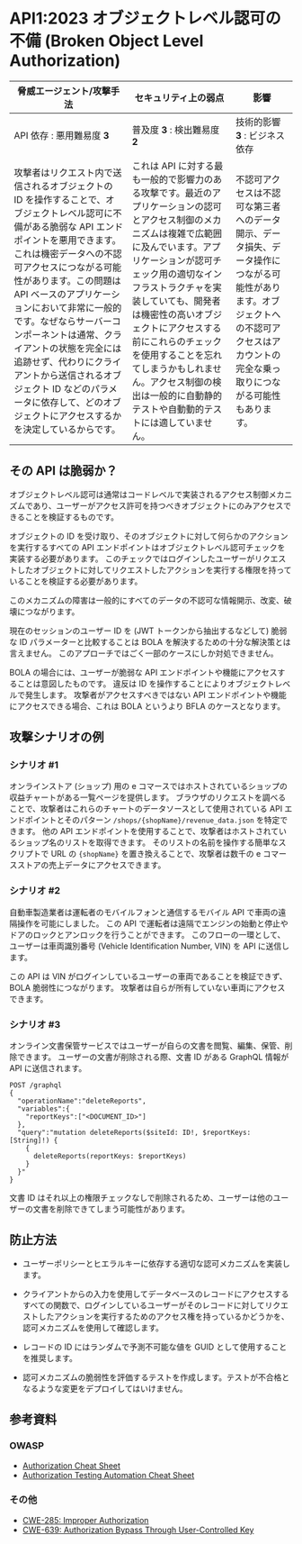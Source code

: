 API1:2023 オブジェクトレベル認可の不備 (Broken Object Level Authorization)
==========================================================================

| 脅威エージェント/攻撃手法 | セキュリティ上の弱点 | 影響 |
| - | - | - |
| API 依存 : 悪用難易度 **3** | 普及度 **3** : 検出難易度 **2** | 技術的影響 **3** : ビジネス依存 |
| 攻撃者はリクエスト内で送信されるオブジェクトの ID を操作することで、オブジェクトレベル認可に不備がある脆弱な API エンドポイントを悪用できます。これは機密データへの不認可アクセスにつながる可能性があります。この問題は API ベースのアプリケーションにおいて非常に一般的です。なぜならサーバーコンポーネントは通常、クライアントの状態を完全には追跡せず、代わりにクライアントから送信されるオブジェクト ID などのパラメータに依存して、どのオブジェクトにアクセスするかを決定しているからです。 | これは API に対する最も一般的で影響力のある攻撃です。最近のアプリケーションの認可とアクセス制御のメカニズムは複雑で広範囲に及んでいます。アプリケーションが認可チェック用の適切なインフラストラクチャを実装していても、開発者は機密性の高いオブジェクトにアクセスする前にこれらのチェックを使用することを忘れてしまうかもしれません。アクセス制御の検出は一般的に自動静的テストや自動動的テストには適していません。 | 不認可アクセスは不認可な第三者へのデータ開示、データ損失、データ操作につながる可能性があります。オブジェクトへの不認可アクセスはアカウントの完全な乗っ取りにつながる可能性もあります。 |

## その API は脆弱か？

オブジェクトレベル認可は通常はコードレベルで実装されるアクセス制御メカニズムであり、ユーザーがアクセス許可を持つべきオブジェクトにのみアクセスできることを検証するものです。



オブジェクトの ID を受け取り、そのオブジェクトに対して何らかのアクションを実行するすべての API エンドポイントはオブジェクトレベル認可チェックを実装する必要があります。
このチェックではログインしたユーザーがリクエストしたオブジェクトに対してリクエストしたアクションを実行する権限を持っていることを検証する必要があります。



このメカニズムの障害は一般的にすべてのデータの不認可な情報開示、改変、破壊につながります。


現在のセッションのユーザー ID を (JWT トークンから抽出するなどして) 脆弱な ID パラメーターと比較することは BOLA を解決するための十分な解決策とは言えません。
このアプローチではごく一部のケースにしか対処できません。


BOLA の場合には、ユーザーが脆弱な API エンドポイントや機能にアクセスすることは意図したものです。
違反は ID を操作することによりオブジェクトレベルで発生します。
攻撃者がアクセスすべきではない API エンドポイントや機能にアクセスできる場合、これは BOLA というより BFLA のケースとなります。



## 攻撃シナリオの例

### シナリオ #1

オンラインストア (ショップ) 用の e コマースではホストされているショップの収益チャートがある一覧ページを提供します。
ブラウザのリクエストを調べることで、攻撃者はこれらのチャートのデータソースとして使用されている API エンドポイントとそのパターン `/shops/{shopName}/revenue_data.json` を特定できます。
他の API エンドポイントを使用することで、攻撃者はホストされているショップ名のリストを取得できます。
そのリストの名前を操作する簡単なスクリプトで URL の `{shopName}` を置き換えることで、攻撃者は数千の e コマースストアの売上データにアクセスできます。





### シナリオ #2

自動車製造業者は運転者のモバイルフォンと通信するモバイル API で車両の遠隔操作を可能にしました。
この API で運転者は遠隔でエンジンの始動と停止やドアのロックとアンロックを行うことができます。
このフローの一環として、ユーザーは車両識別番号 (Vehicle Identification Number, VIN) を API に送信します。


この API は VIN がログインしているユーザーの車両であることを検証できず、BOLA 脆弱性につながります。
攻撃者は自らが所有していない車両にアクセスできます。


### シナリオ #3

オンライン文書保管サービスではユーザーが自らの文書を閲覧、編集、保管、削除できます。
ユーザーの文書が削除される際、文書 ID がある GraphQL 情報が API に送信されます。


```
POST /graphql
{
  "operationName":"deleteReports",
  "variables":{
    "reportKeys":["<DOCUMENT_ID>"]
  },
  "query":"mutation deleteReports($siteId: ID!, $reportKeys: [String]!) {
    {
      deleteReports(reportKeys: $reportKeys)
    }
  }"
}
```

文書 ID はそれ以上の権限チェックなしで削除されるため、ユーザーは他のユーザーの文書を削除できてしまう可能性があります。


## 防止方法

* ユーザーポリシーとヒエラルキーに依存する適切な認可メカニズムを実装します。

* クライアントからの入力を使用してデータベースのレコードにアクセスするすべての関数で、ログインしているユーザーがそのレコードに対してリクエストしたアクションを実行するためのアクセス権を持っているかどうかを、認可メカニズムを使用して確認します。


* レコードの ID にはランダムで予測不可能な値を GUID として使用することを推奨します。
* 認可メカニズムの脆弱性を評価するテストを作成します。テストが不合格となるような変更をデプロイしてはいけません。



## 参考資料

### OWASP

* [Authorization Cheat Sheet][1]
* [Authorization Testing Automation Cheat Sheet][2]

### その他

* [CWE-285: Improper Authorization][3]
* [CWE-639: Authorization Bypass Through User-Controlled Key][4]

[1]: https://cheatsheetseries.owasp.org/cheatsheets/Authorization_Cheat_Sheet.html
[2]: https://cheatsheetseries.owasp.org/cheatsheets/Authorization_Testing_Automation_Cheat_Sheet.html
[3]: https://cwe.mitre.org/data/definitions/285.html
[4]: https://cwe.mitre.org/data/definitions/639.html
